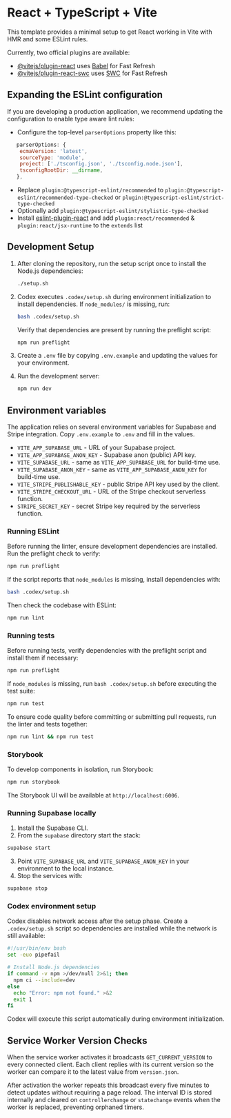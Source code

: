 # React + TypeScript + Vite

This template provides a minimal setup to get React working in Vite with HMR and some ESLint rules.

Currently, two official plugins are available:

- [@vitejs/plugin-react](https://github.com/vitejs/vite-plugin-react/blob/main/packages/plugin-react/README.md) uses [Babel](https://babeljs.io/) for Fast Refresh
- [@vitejs/plugin-react-swc](https://github.com/vitejs/vite-plugin-react-swc) uses [SWC](https://swc.rs/) for Fast Refresh

## Expanding the ESLint configuration

If you are developing a production application, we recommend updating the configuration to enable type aware lint rules:

- Configure the top-level `parserOptions` property like this:

```js
   parserOptions: {
    ecmaVersion: 'latest',
    sourceType: 'module',
    project: ['./tsconfig.json', './tsconfig.node.json'],
    tsconfigRootDir: __dirname,
   },
```

- Replace `plugin:@typescript-eslint/recommended` to `plugin:@typescript-eslint/recommended-type-checked` or `plugin:@typescript-eslint/strict-type-checked`
- Optionally add `plugin:@typescript-eslint/stylistic-type-checked`
- Install [eslint-plugin-react](https://github.com/jsx-eslint/eslint-plugin-react) and add `plugin:react/recommended` & `plugin:react/jsx-runtime` to the `extends` list

## Development Setup

1. After cloning the repository, run the setup script once to install the Node.js dependencies:

   ```bash
   ./setup.sh
   ```
2. Codex executes `.codex/setup.sh` during environment initialization to install dependencies. If `node_modules/` is missing, run:

   ```bash
   bash .codex/setup.sh
   ```

   Verify that dependencies are present by running the preflight script:

   ```bash
   npm run preflight
   ```

3. Create a `.env` file by copying `.env.example` and updating the values for your environment.

4. Run the development server:

   ```bash
   npm run dev
   ```

## Environment variables

The application relies on several environment variables for Supabase and Stripe integration. Copy `.env.example` to `.env` and fill in the values.

- `VITE_APP_SUPABASE_URL` - URL of your Supabase project.
- `VITE_APP_SUPABASE_ANON_KEY` - Supabase anon (public) API key.
- `VITE_SUPABASE_URL` - same as `VITE_APP_SUPABASE_URL` for build-time use.
- `VITE_SUPABASE_ANON_KEY` - same as `VITE_APP_SUPABASE_ANON_KEY` for build-time use.
- `VITE_STRIPE_PUBLISHABLE_KEY` - public Stripe API key used by the client.
- `VITE_STRIPE_CHECKOUT_URL` - URL of the Stripe checkout serverless function.
- `STRIPE_SECRET_KEY` - secret Stripe key required by the serverless function.

### Running ESLint

Before running the linter, ensure development dependencies are installed. Run
the preflight check to verify:

```bash
npm run preflight
```

If the script reports that `node_modules` is missing, install dependencies with:

```bash
bash .codex/setup.sh
```

Then check the codebase with ESLint:

```bash
npm run lint
```

### Running tests

Before running tests, verify dependencies with the preflight script and install
them if necessary:

```bash
npm run preflight
```

If `node_modules` is missing, run `bash .codex/setup.sh` before executing the test suite:

```bash
npm run test
```

To ensure code quality before committing or submitting pull requests, run the
linter and tests together:

```bash
npm run lint && npm run test
```

### Storybook

To develop components in isolation, run Storybook:

```bash
npm run storybook
```

The Storybook UI will be available at `http://localhost:6006`.

### Running Supabase locally

1. Install the Supabase CLI.
2. From the `supabase` directory start the stack:
```bash
supabase start
```
3. Point `VITE_SUPABASE_URL` and `VITE_SUPABASE_ANON_KEY` in your environment to the local instance.
4. Stop the services with:
```bash
supabase stop
```

### Codex environment setup

Codex disables network access after the setup phase. Create a `.codex/setup.sh` script so dependencies are installed while the network is still available:

```bash
#!/usr/bin/env bash
set -euo pipefail

# Install Node.js dependencies
if command -v npm >/dev/null 2>&1; then
  npm ci --include=dev
else
  echo "Error: npm not found." >&2
  exit 1
fi
```

Codex will execute this script automatically during environment initialization.

## Service Worker Version Checks

When the service worker activates it broadcasts `GET_CURRENT_VERSION` to every connected client. Each client replies with its current version so the worker can compare it to the latest value from `version.json`.

After activation the worker repeats this broadcast every five minutes to detect updates without requiring a page reload. The interval ID is stored internally and cleared on `controllerchange` or `statechange` events when the worker is replaced, preventing orphaned timers.
